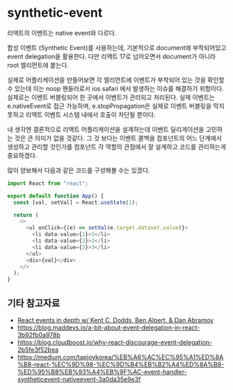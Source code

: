 # synthetic-event

리액트의 이벤트는 native event와 다르다.

합성 이벤트 (Synthetic Event)를 사용하는데, 기본적으로 document에 부착되어있고 event delegation을 활용한다. 다만 리액트 17로 넘어오면서 document가 아니라 root 엘리먼트에 붙는다.

실제로 어플리케이션을 만들어보면 각 엘리먼트에 이벤트가 부착되어 있는 것을 확인할 수 있는데 이는 noop 핸들러로서 ios safari 에서 발생하는 이슈를 해결하기 위함이다. 실제로는 이벤트 버블링되어 한 곳에서 이벤트가 관리되고 처리된다. 실제 이벤트는 e.nativeEvent로 접근 가능하며, e.stopPropagation은 실제로 이벤트 버블링을 막지 못하고 리액트 이벤트 시스템 내에서 호출이 차단될 뿐이다.

내 생각엔 결론적으로 리액트 어플리케이션을 설계하는데 이벤트 딜리게이션을 고민하는 것은 큰 의미가 없을 것같다. 그 것 보다는 이벤트 콜백을 컴포넌트의 어느 단계에서 생성하고 관리할 것인가를 컴포넌트 각 역할의 관점에서 잘 설계하고 코드를 관리하는게 중요하겠다.

많이 양보해서 다음과 같은 코드를 구성해볼 수는 있겠다.

```js
import React from "react";

export default function App() {
  const [val, setVal] = React.useState(1);

  return (
    <>
      <ul onClick={(e) => setVal(e.target.dataset.value)}>
        <li data-value={1}>1</li>
        <li data-value={2}>2</li>
        <li data-value={3}>3</li>
      </ul>
      <div>{val}</div>
    </>
  );
}
```

## 기타 참고자료

- [React events in depth w/ Kent C. Dodds, Ben Alpert, & Dan Abramov](https://www.youtube.com/watch?v=dRo_egw7tBc)
- https://blog.maddevs.io/a-bit-about-event-delegation-in-react-3b92fb0a978b
- https://blog.cloudboost.io/why-react-discourage-event-delegation-2b5fe3f52bea
- https://medium.com/tapjoykorea/%EB%A6%AC%EC%95%A1%ED%8A%B8-react-%EC%9D%98-%EC%9D%B4%EB%B2%A4%ED%8A%B8-%ED%95%B8%EB%93%A4%EB%9F%AC-event-handler-syntheticevent-nativeevent-3a0da35e9e3f
